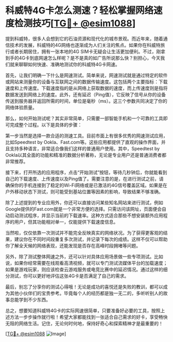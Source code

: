 # 科威特4G卡怎么测速？轻松掌握网络速度检测技巧[[TG💪+ @esim1088](https://t.me/s/esim1088)]

提到科威特，很多人会想到它的石油资源和现代化的城市景观。而近年来，随着通信技术的发展，科威特的4G网络也逐渐成为人们关注的焦点。如果你在科威特旅行或者长期居住，拥有一张本地的4G SIM卡无疑会让生活更加便利。不过，刚拿到手的4G卡到底网速怎么样呢？是不是真的如广告所说那么快？别担心，今天我们就来聊聊如何快速、准确地测试你的科威特4G卡网速。

首先，让我们明确一下什么是网速测试。简单来说，网速测试就是通过特定的软件或网站来测量你的设备与互联网之间的数据传输速度。这包括两个主要指标：下载速度和上传速度。下载速度指的是从网络上获取数据的速度，而上传速度则是指将数据发送到网络上的速度。此外，还有延迟（Ping值），它反映了信号从你的设备传送到服务器并返回所需的时间，单位是毫秒（ms）。这三个参数共同决定了你的网络体验质量。

那么，如何开始测试呢？其实非常简单，只需要一部智能手机和一个可靠的工具即可完成整个过程。以下是具体的步骤：

第一步当然是选择一款合适的测速工具。目前市面上有很多优秀的网速测试应用，比如Speedtest by Ookla、Fast.com等。这些应用都提供了直观的操作界面，并且支持多种语言，非常适合像我们这样的普通用户使用。其中，Speedtest by Ookla以其全面的功能和精准的数据分析著称，无论是专业用户还是普通消费者都非常推荐。

接下来，打开所选的应用程序，点击“开始测试”按钮，等待几秒钟后，你就能看到自己的下载速度、上传速度以及Ping值了。需要注意的是，在进行测试之前，请确保你的手机连接到了稳定的Wi-Fi网络或是已激活的4G信号覆盖区域。如果是在户外移动状态下测试，则可能受到基站位置等因素的影响，导致结果不够准确。

除了上述提到的专业应用外，你还可以直接访问某些知名网站来进行测试，例如Google提供的Fast.com就是一个非常方便的选择。只需访问该网址，页面便会自动启动测试程序，并显示当前的下载速率。这种方式适合那些不想安装额外应用程序的用户，但其功能相对单一，仅能提供下载速度信息。

当然啦，仅仅依靠一次测试并不能完全反映真实的网络状况。为了获得更客观的结果，建议你在不同时间段重复多次测试，并记录下每次的成绩。这样不仅可以帮助你了解全天候的网络表现，还能发现是否存在高峰时段拥堵等问题。

另外，除了测试整体网速之外，还可以针对具体应用场景做一些专项测试。比如说，如果你经常需要在线观看高清视频，就可以专门测试流媒体平台的加载速度；如果是游戏玩家，则应该检查云游戏服务或电竞比赛中的延迟情况。通过这样的细分测试，你可以更好地评估这张4G卡是否满足了自己的需求。

最后，别忘了分享你的测试心得哦！无论是成功的喜悦还是失败的教训，都可以成为其他小伙伴们的宝贵参考。毕竟每个人的经历都是独一无二的，多听听别人的故事总能学到不少东西。

总之，想要知道科威特4G卡的实际网速很简单，只要准备好必要的工具，按照上述方法一步步操作就行啦！希望大家都能找到一张适合自己需求的好卡，享受畅快无阻的网络生活。记住，无论何时何地，保持好奇心和探索精神才是最重要的！

[[TG💪+ @esim1088](https://t.me/s/esim1088) ![Image](https://i.postimg.cc/4NQfJmqS/Snipaste-2025-05-13-00-14-12.png)]
